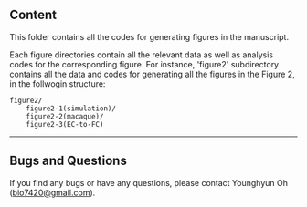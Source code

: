 ## Content

This folder contains all the codes for generating figures in the manuscript.

Each figure directories contain all the relevant data as well as analysis codes for the corresponding figure.
For instance, 'figure2' subdirectory contains all the data and codes for generating all the figures in the Figure 2, in the follwogin structure:

```
figure2/
    figure2-1(simulation)/
    figure2-2(macaque)/
    figure2-3(EC-to-FC)
```

----

## Bugs and Questions

If you find any bugs or have any questions, please contact Younghyun Oh (bio7420@gmail.com).